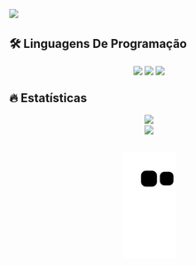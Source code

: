 <div>
  <a href="https://readme-typing-svg.herokuapp.com/demo/"><img src="https://readme-typing-svg.herokuapp.com?size=26&duration=4486&color=FF79C6&center=verdadeiro&vCenter=falso&lines=printf(%22Hello%2C+world!%22);%3E%3E%3E+Hello%2C+world!"></a>
</div>

## 🛠️ Linguagens De Programação

<div align="center">
  <img align="center" width="50em" src="https://cdn.jsdelivr.net/gh/devicons/devicon/icons/c/c-original.svg">
  <img align="center" width="50em" src="https://cdn.jsdelivr.net/gh/devicons/devicon/icons/cplusplus/cplusplus-original.svg">
  <img align="center" width="50em" src="https://cdn.jsdelivr.net/gh/devicons/devicon/icons/python/python-original.svg">
</div>
</div>

## 🔥 Estatísticas

<div align="center">
  <a href="https://github.com/EngLucasFernandes">
  <img height="178em" src="https://github-readme-stats.vercel.app/api?username=englucasfernandes&show_icons=true&theme=dracula&include_all_commits=true&count_private=true"/>
</div>

<div align="center">
  <img height="180em" src="https://github-readme-stats.vercel.app/api/top-langs/?username=englucasfernandes&layout=compact&langs_count=7&theme=dracula"/>
</div>


##
 
<div align="center"> 

  ![Snake animation](https://github.com/rafaballerini/rafaballerini/blob/output/github-contribution-grid-snake.svg)
 
</div>
